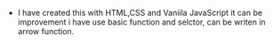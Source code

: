 - I have created this with HTML,CSS and Vaniila JavaScript it can be improvement i have use basic function and selctor, can be writen in arrow function.

